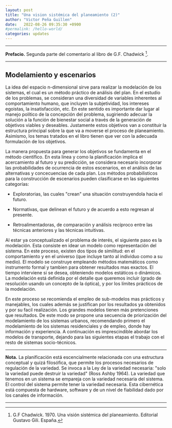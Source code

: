 ```yaml
---
layout: post
title: "Una vision sistémica del planeamiento (2)"
author: "Victor Peña Guillen"
date:   2022-08-26 09:35:30 +0900
#permalink: /hello-world/
categories: updates
---
```


---

**Prefacio.**
Segunda parte del comentario al libro de G.F. Chadwick [^1].

---

## Modelamiento y escenarios

La idea del espacio n-dimensional sirve para realizar la modelación de los sistemas, el cual es un método práctico de análisis del plan.
En el estudio de los problemas, se consideran una diversidad de variables inherentes al comportamiento humano, que incluyen la subjetividad, los intereses egoistas, la insatisfacción, etc.
En este sentido es importante dar lugar al manejo político de la concepción del problema, sugiriendo adecuar la solución a la función de bienestar social a través de la generación de objetivos viables y deseables.
Justamente estos objetivos van a constituir la estructura principal sobre la que va a moverse el proceso de planeamiento. Asimismo, los temas tratados en el libro tienen que ver con la adecuada formulación de los objetivos.

La manera propuesta para generar los objetivos se fundamenta en el método científico.
En esta linea y como la planificación implica el acercamiento al futuro y su predicción, se considera necesario incorporar las probabilidades de ocurrencia de estos escenarios, en el análisis de las alternativas y concecuencias de cada plan.
Los métodos probabilisticos para la construcción de escenarios pueden clasificarse en las siguientes categorías:

- Exploratorias, las cuales "crean" una situación construyendola hacia el futuro.

- Normativas, que delinean el futuro y de acuerdo a esto regresan al presente.

- Retroalimentadoras, de comparación y análisis recíproco entre las técnicas anteriores y las técnicas intuitivas.

Al estar ya conceptualizado el problema de interés, el siguiente paso es la modelación. Esta consiste en idear un modelo como representación del sistema.
En este proceso, existen dos tipos de similitud: en el comportamiento y en el universo (que incluye tanto al individuo como a su medio).
El modelo se construye empleando métodos matemáticos como instrumento formal y tambien para obtener resultados mas exactos.
El tiempo interviene si se desea, obteniendo modelos estáticos o dinámicos. La modelación está definida por el detalle que queremos incluir (grado de resolución usando un concepto de la óptica), y por los límites prácticos de la modelación.

En este proceso se recomienda el empleo de sub-modelos mas prácticos y manejables, los cuales además se justifican por los resultados ya obtenidos y por su facil realización.
Los grandes modelos tienen más pretenciones que resultados.
De este modo se propone una secuencia de priorización del modelamiento de los sistemas urbanos, recomendando primero el modelamiento de los sistemas residenciales y de empleo, donde hay información y experiencia. A continuación es imprescindible abordar los modelos de transporte, dejando para las siguientes etapas el trabajo con el resto de sistemas socio-técnicos.

---

**Nota.**
La planificación está escencialmente relacionada con una estructura conceptual y quizá filosófica, que permite los procesos necesarios de regulación de la variedad. Se invoca a la Ley de la variedad necesaria: "solo la variedad puede destruir la variedad" (Ross Ashby 1964).
La variedad que tenemos en un sistema se empareja con la variedad necesaria del sistema.
El control del sistema permite tener la variedad necesaria.
Esta cibernética está compuesta de hardware, software y de un nivel de fiabilidad dado por los canales de información.

---


[^1]: G.F Chadwick. 1970. Una visión sistémica del planeamiento. Editorial Gustavo Gili. España.
